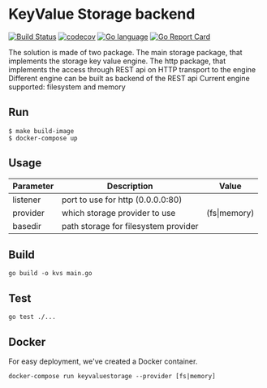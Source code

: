 # KeyValue Storage backend
 [![Build Status](https://travis-ci.org/aspacca/keyvaluestorage.svg?branch=master)](https://travis-ci.org/aspacca/keyvaluestorage)
 [![codecov](https://codecov.io/gh/aspacca/keyvaluestorage/branch/master/graph/badge.svg)](https://codecov.io/gh/aspacca/keyvaluestorage)
 [![Go language](https://img.shields.io/badge/language-Go-blue.svg)](https://golang.org/)
 [![Go Report Card](https://goreportcard.com/badge/github.com/aspacca/keyvaluestorage)](https://goreportcard.com/report/github.com/aspacca/keyvaluestorage)

The solution is made of two package.
The main storage package, that implements the storage key value engine.
The http package, that implements the access through REST api on HTTP transport to the engine 
Different engine can be built as backend of the REST api
Current engine supported: filesystem and memory

## Run

```
$ make build-image
$ docker-compose up
```


## Usage
Parameter | Description | Value
--- | --- | ---
listener | port to use for http (0.0.0.0:80) |
provider | which storage provider to use | (fs\|memory)
basedir | path storage for filesystem provider|

## Build

```
go build -o kvs main.go
```

## Test

```
go test ./...
```

## Docker

For easy deployment, we've created a Docker container.

```
docker-compose run keyvaluestorage --provider [fs|memory]
```